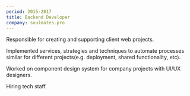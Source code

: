 ```yaml
---
period: 2015-2017
title: Backend Developer
company: soulmates.pro
---
```


Responsible for creating and supporting client web projects.

Implemented services, strategies and techniques to automate processes similar for different projects(e.g. deployment, shared functionality, etc).

Worked on component design system for company projects with UI/UX designers.

Hiring tech staff.
